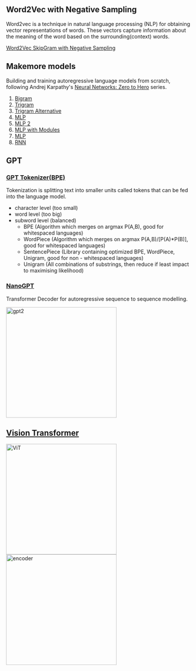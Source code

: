## Word2Vec with Negative Sampling

Word2vec is a technique in natural language processing (NLP) for obtaining vector representations of words.
These vectors capture information about the meaning of the word based on the surrounding(context) words.

[Word2Vec SkipGram with Negative Sampling](/Word2Vec_Negative_Sampling/word2vec-negativesampling.ipynb)


## Makemore models

Building and training autoregressive language models from scratch, following Andrej Karpathy's [Neural Networks: Zero to Hero](https://www.youtube.com/playlist?list=PLAqhIrjkxbuWI23v9cThsA9GvCAUhRvKZ) series.

1. [Bigram](/makemore/01_Bigram.ipynb)
2. [Trigram](/makemore/02_Trigram.ipynb)
3. [Trigram Alternative](/makemore/03_Trigram_nn_alternative.ipynb)
4. [MLP](/makemore/04_MLP.ipynb)
5. [MLP 2](/makemore/05_MLP.ipynb)
6. [MLP with Modules](/makemore/06_MLP_modulified.ipynb)
7. [MLP](/makemore/06_MLP_waveNet.ipynb)
8. [RNN](/makemore/07_RNN_basic.ipynb)

## GPT

### [GPT Tokenizer(BPE)](/Gpt_Tokenizer/tokenizer.ipynb)
Tokenization is splitting text into smaller units called tokens that can be fed into the language model.
- character level (too small)
- word level (too big)
- subword level (balanced)
  - BPE (Algorithm which merges on argmax P(A,B), good for whitespaced languages)
  - WordPiece (Algorithm which merges on argmax P(A,B)/[P(A)*P(B)], good for whitespaced languages)
  - SentencePiece (Library containing optimized BPE, WordPiece, Unigram, good for non - whitespaced languages)
  - Unigram (All combinations of substrings, then reduce if least impact to maximising likelihood)



### [NanoGPT](/GPT_Scratch/NanoGPT.ipynb)

Transformer Decoder for autoregressive sequence to sequence modelling.

<img  height="300" src="https://39669.cdn.cke-cs.com/rQvD3VnunXZu34m86e5f/images/fd85b5616410867221db3acd185fd0716d4660f7734e8714.png/w_1980" alt="gpt2" />


## [Vision Transformer](/ViT/vit-base-model.ipynb)

<img  height="300" src="https://n.sinaimg.cn/spider20211231/460/w749h511/20211231/a173-135448e57102e910ffac73b744570366.gif" alt="ViT" />

<img height="300" src="https://theaisummer.com/static/aa65d942973255da238052d8cdfa4fcd/7d4ec/the-transformer-block-vit.png" alt="encoder" />


